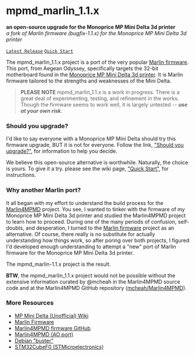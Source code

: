 # mpmd_marlin_1.1.x
__an open-source upgrade for the Monoprice MP Mini Delta 3d printer__<br/>
_a fork of Marlin firmware (bugfix-1.1.x) for the Monoprice MP Mini Delta 3d printer_

[```Latest Release```](https://github.com/aegean-odyssey/mpmd_marlin_1.1.x/releases/latest)
[```Quick Start```](https://github.com/aegean-odyssey/mpmd_marlin_1.1.x/wiki/Quick-Start)

The mpmd_marlin_1.1.x project is a port of the very popular [Marlin firmware](https://www.marlinfw.org). This port, from Aegean Odyssey, specifically targets the 32-bit motherboard found in the [Monoprice MP Mini Delta 3d printer](https://www.monoprice.com/product?p_id=21666). It is Marlin firmware tailored to the strengths and weaknesses of the Mini Delta.

> **PLEASE NOTE** mpmd_marlin_1.1.x is a work in progress. There is a great deal of experimenting, testing, and refinement in the works. Though the firmware seems to work well, it is largely untested -- ***use at your own risk***.


### Should you upgrade?

I'd like to say everyone with a Monoprice MP Mini Delta should try this firmware upgrade, 
BUT it is not for everyone. Follow the link, ["Should you upgrade?"](https://github.com/aegean-odyssey/mpmd_marlin_1.1.x/wiki/Should-you-upgrade%3f), for information to help you decide.

We believe this open-source alternative is worthwhile. Naturally, the choice is yours.
To give it a try. please see the wiki page, ["Quick Start"](https://github.com/aegean-odyssey/mpmd_marlin_1.1.x/wiki/Quick-Start), for instructions.

### Why another Marlin port?

It all began with my effort to understand the build process for the [Marlin4MPMD](https://github.com/mcheah/Marlin4MPMD) project. You see, I wanted to tinker with the firmware of my Monoprice MP Mini Delta 3d printer and studied the Marlin4MPMD project to learn how to proceed. During one of the many periods of confusion, self-doubts, and desperation, I turned to the [Marlin firmware](https://www.marlinfw.org) project as an alternative. Of course, there really is no substitute for actually understanding how things work, so after poring over both projects, I figured I'd developed enough understanding to attempt a "new" port of Marlin firmware for the Monoprice MP Mini Delta 3d printer.

The mpmd_marlin-1.1.x project is the result.

**BTW**, the mpmd_marlin_1.1.x project would not be possible without the extensive information curated by @mcheah in the Marlin4MPMD source code and at the Marlin4MPMD GitHub repository ([mcheah/Marlin4MPMD](https://github.com/mcheah/Marlin4MPMD)).

### More Resources

+ [MP Mini Delta (Unofficial) Wiki](https://www.mpminidelta.com)
+ [Marlin Firmware](https://www.marlinfw.org)
+ [Marlin4MPMD firmware GitHub](https:/github.com/mcheah/Marlin4MPMD)
+ [Marlin4MPMD (AO port)](https://github.com/aegean-odyssey/marlin4mpmd_1.3.3)
+ [Debian "buster"](https://www.debian.org/releases/buster/)
+ [STM32CubeF0 (STMicroelectronics)](https://www.st.com/content/st_com/en/products/embedded-software/mcu-mpu-embedded-software/stm32-embedded-software/stm32cube-mcu-mpu-packages/stm32cubef0.html)

